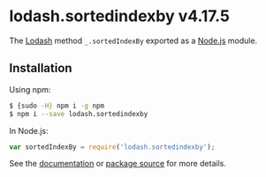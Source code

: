 # lodash.sortedindexby v4.17.5

The [Lodash](https://lodash.com/) method `_.sortedIndexBy` exported as a [Node.js](https://nodejs.org/) module.

## Installation

Using npm:
```bash
$ {sudo -H} npm i -g npm
$ npm i --save lodash.sortedindexby
```

In Node.js:
```js
var sortedIndexBy = require('lodash.sortedindexby');
```

See the [documentation](https://lodash.com/docs#sortedIndexBy) or [package source](https://github.com/lodash/lodash/blob/4.17.5-npm-packages/lodash.sortedindexby) for more details.
